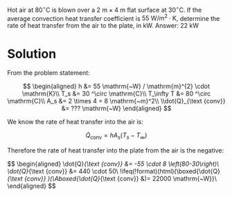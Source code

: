 Hot air at $80^{\circ} \mathrm{C}$ is blown over a $2\mathrm{~m} \times 4\mathrm{~m}$ flat surface at $30^{\circ} \mathrm{C}$. If the average convection heat transfer coefficient is $55 \mathrm{~W} / \mathrm{m}^{2} \cdot \mathrm{K},$ determine the rate of heat transfer from the air to the plate, in $\mathrm{kW}$. Answer: $22 \mathrm{~kW}$

# Solution

From the problem statement:

$$
\begin{aligned}
    h &= 55 \mathrm{~W} / \mathrm{m}^{2} \cdot \mathrm{K}\\
    T_s &= 30 ^\circ \mathrm{C}\\
    T_\infty T &= 80 ^\circ \mathrm{C}\\
    A_s &= 2 \times 4 = 8 \mathrm{~m}^2\\
    \\dot{Q}_{\text {conv}} &= ??? \mathrm{~W}
\end{aligned}
$$

We know the rate of heat transfer into the air is:

$$
\dot{Q}_{\text {conv}}=h A_{s}\left(T_{s}-T_{\infty}\right)
$$

Therefore the rate of heat transfer into the plate from the air is the negative:

$$
\begin{aligned}
\dot{Q}_{\text {conv}} &= -55 \cdot 8 \left(80-30\right)\\
\dot{Q}_{\text {conv}} &= 440 \cdot 50\\
!ifeq(!format)(html)(\boxed{\dot{Q}_{\text {conv}} )(\Aboxed{\dot{Q}_{\text {conv}} &)= 22000 \mathrm{~W}}\\
\end{aligned}
$$